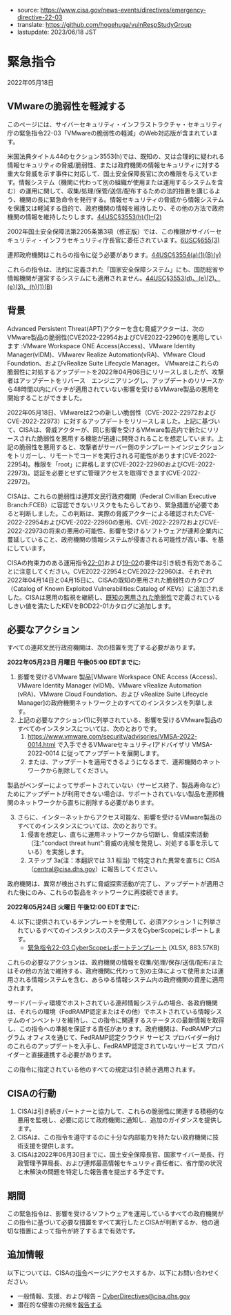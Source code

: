 - source: https://www.cisa.gov/news-events/directives/emergency-directive-22-03
- translate: https://github.com/hogehuga/vulnRespStudyGroup
- lastupdate: 2023/06/18 JST

# 緊急指令
2022年05月18日

## VMwareの脆弱性を軽減する

このページには、サイバーセキュリティ・インフラストラクチャ・セキュリティ庁の緊急指令22-03「VMwareの脆弱性の軽減」のWeb対応版が含まれています。

米国法典タイトル44のセクション3553(h)では、既知の、又は合理的に疑われる情報セキュリティの脅威/脆弱性、または政府機関の情報セキュリティに対する重大な脅威を示す事件に対応して、国土安全保障長官に次の権限を与えています。情報システム（機関に代わって別の組織が使用または運用するシステムを含む）の運用に関して、収集/処理/保管/送信/配布するための法的措置を講じるよう、機関の長に緊急命令を発行する。情報セキュリティの脅威から情報システムを保護又は軽減する目的で、政府機関の情報を維持したり、その他の方法で政府機関の情報を維持したりします。[44USC§3553(h)(1)–(2)](http://uscode.house.gov/view.xhtml?req=(title:44%20section:3553%20edition:prelim)%20OR%20(granuleid:USC-prelim-title44-section3553)&f=treesort&edition=prelim&num=0&jumpTo=true)

2002年国土安全保障法第2205条第3項（修正版）では、この権限がサイバーセキュリティ・インフラセキュリティ庁長官に委任されています。[6USC§655(3)](http://uscode.house.gov/view.xhtml?req=(title:6%20section:655%20edition:prelim)%20OR%20(granuleid:USC-prelim-title6-section655)&f=treesort&edition=prelim&num=0&jumpTo=true)

連邦政府機関はこれらの指令に従う必要があります。[44USC§3554(a)(1)(B)(v)](http://uscode.house.gov/view.xhtml?req=(title:44%20section:3554%20edition:prelim)%20OR%20(granuleid:USC-prelim-title44-section3554)&f=treesort&edition=prelim&num=0&jumpTo=true)

これらの指令は、法的に定義された「国家安全保障システム」にも、国防総省や情報機関が運営するシステムにも適用されません。[44USC§3553(d)、(e)(2)、(e)(3)、(h)(1)(B)](http://uscode.house.gov/view.xhtml?req=(title:44%20section:3553%20edition:prelim)%20OR%20(granuleid:USC-prelim-title44-section3553)&f=treesort&edition=prelim&num=0&jumpTo=true)

## 背景

Advanced Persistent Threat(APT)アクターを含む脅威アクターは、次のVMware製品の脆弱性(CVE2022-22954およびCVE2022-22960)を悪用しています
:VMware Workspace ONE Access(Access)、VMware Identity Manager(vIDM)、VMwarev Realize Automation(vRA)、VMware Cloud Foundation、およびvRealize Suite Lifecycle Manager。
VMwareはこれらの脆弱性に対処するアップデートを2022年04月06日にリリースしましたが、攻撃者はアップデートをリバース　エンジニアリングし、アップデートのリリースから48時間以内にパッチが適用されていない影響を受けるVMware製品の悪用を開始することができました。

2022年05月18日、VMwareは2つの新しい脆弱性（CVE-2022-22972およびCVE-2022-22973）に対するアップデートをリリースしました。上記に基づいて、CISAは、脅威アクターが、同じ影響を受けるVMware製品内で新たにリリースされた脆弱性を悪用する機能が迅速に開発されることを想定しています。上記の脆弱性を悪用すると、攻撃者がサーバー側のテンプレートインジェクションをトリガーし、リモートでコードを実行される可能性があります(CVE-2022-22954)。権限を「root」に昇格します(CVE-2022-22960およびCVE-2022-22973)。認証を必要とせずに管理アクセスを取得できます(CVE-2022-22972)。

CISAは、これらの脆弱性は連邦文民行政府機関（Federal Civillian Executive Branch:FCEB）に容認できないリスクをもたらしており、緊急措置が必要であると判断しました。この判断は、実際の脅威アクターによる確認されたCVE-2022-22954およびCVE-2022-22960の悪用、CVE-2022-22972およびCVE-2022-22973の将来の悪用の可能性、影響を受けるソフトウェアが連邦企業内に蔓延していること、政府機関の情報システムが侵害される可能性が高い事、を基にしています。

CISAの拘束力のある運用指令[22-01](https://www.cisa.gov/news-events/directives/binding-operational-directive-22-01)および[19-02](https://www.cisa.gov/news-events/directives/binding-operational-directive-19-02)の要件は引き続き有効であることに注意してください。CVE2022-22954とCVE2022-22960は、それぞれ2022年04月14日と04月15日に、CISAの既知の悪用された脆弱性のカタログ（Catalog of Known Exploited Vulnerabilities:Catalog of KEVs）に追加されました。CISAは悪用の監視を継続し、[既知の悪用された脆弱性](https://www.cisa.gov/known-exploited-vulnerabilities)で定義されているしきい値を満たしたKEVをBOD22-01カタログに追加します。

## 必要なアクション

すべての連邦文民行政府機関は、次の措置を完了する必要があります。

**2022年05月23日 月曜日 午後05:00 EDTまでに:**

1. 影響を受けるVMware 製品[VMware Workspace ONE Access (Access)、VMware Identity Manager (vIDM)、VMware vRealize Automation (vRA)、VMware Cloud Foundation、および vRealize Suite Lifecycle Manager]の政府機関ネットワーク上のすべてのインスタンスを列挙します。
2. 上記の必要なアクション(1)に列挙されている、影響を受けるVMware製品のすべてのインスタンスについては、次のとおりです。
    1. https://www.vmware.com/security/advisories/VMSA-2022-0014.html で入手できるVMwareセキュリティlアドバイザリ VMSA-2022-0014 に従ってアップデートを展開します。
    2. または、アップデートを適用できるようになるまで、連邦機関のネットワークから削除してください。

製品がベンダーによってサポートされていない（サービス終了、製品寿命など）ためにアップデートが利用できない場合は、サポートされていない製品を連邦機関のネットワークから直ちに削除する必要があります。

3. さらに、インターネットからアクセス可能な、影響を受けるVMware製品のすべてのインスタンスについては、次のとおりです。
    1. 侵害を想定し、直ちに運用ネットワークから切断し、脅威探索活動（注:"condact threat hunt":脅威の兆候を発見し、対処する事を示している）を実施します。
    2. ステップ 3a(注：本翻訳では 3.1 相当) で特定された異常を直ちに CISA（central@cisa.dhs.gov）に報告してください。

政府機関は、異常が検出されずに脅威探索活動が完了し、アップデートが適用された後にのみ、これらの製品をネットワークに再接続できます。

**2022年05月24日 火曜日 午後12:00 EDTまでに:**

4. 以下に提供されているテンプレートを使用して、必須アクション 1 に列挙されているすべてのインスタンスのステータスをCyber​​Scopeにレポートします。
   - [緊急指令22-03 CyberScopeレポートテンプレート](https://www.cisa.gov/sites/default/files/2023-02/ED_22-03_CyberScope_Reporting_Template.xlsx) (XLSX, 883.57KB)

これらの必要なアクションは、政府機関の情報を収集/処理/保存/送信/配布/またはその他の方法で維持する、政府機関に代わって別の主体によって使用または運用される情報システムを含む、あらゆる情報システム内の政府機関の資産に適用されます。

サードパーティ環境でホストされている連邦情報システムの場合、各政府機関は、それらの環境（FedRAMP認定またはその他）でホストされている情報システムのインベントリを維持し、この指令に関連するステータスの最新情報を取得し、この指令への準拠を保証する責任があります。政府機関は、FedRAMPプログラム オフィスを通じて、FedRAMP認定クラウド サービス プロバイダー向けのこれらのアップデートを入手し、FedRAMP認定されていないサービス プロバイダーと直接連携する必要があります。

この指令に指定されている他のすべての規定は引き続き適用されます。

## CISAの行動

1. CISAは引き続きパートナーと協力して、これらの脆弱性に関連する積極的な悪用を監視し、必要に応じて政府機関に通知し、追加のガイダンスを提供します。
2. CISAは、この指令を遵守するのに十分な内部能力を持たない政府機関に技術支援を提供します。
3. CISAは2022年06月30日までに、国土安全保障長官、国家サイバー局長、行政管理予算局長、および連邦最高情報セキュリティ責任者に、省庁間の状況と未解決の問題を特定した報告書を提出する予定です。

## 期間

この緊急指令は、影響を受けるソフトウェアを運用しているすべての政府機関がこの指令に基づいて必要な措置をすべて実行したとCISAが判断するか、他の適切な措置によって指令が終了するまで有効です。

## 追加情報

以下については、CISAの[指令](https://www.cisa.gov/news-events/directives)ページにアクセスするか、以下にお問い合わせください。

- 一般情報、支援、および報告 –  [Cyber​​Directives@cisa.dhs.gov](maillto:CyberDirectives@cisa.dhs.gov)
- 潜在的な侵害の兆候を[報告する](https://www.cisa.gov/report)

